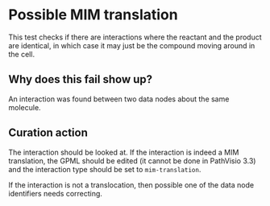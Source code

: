 # Possible MIM translation

This test checks if there are interactions where the reactant and the product are identical,
in which case it may just be the compound moving around in the cell.

## Why does this fail show up?

An interaction was found between two data nodes about the same molecule.

## Curation action

The interaction should be looked at. If the interaction is indeed a MIM translation, the
GPML should be edited (it cannot be done in PathVisio 3.3) and the interaction type should
be set to `mim-translation`.

If the interaction is not a translocation, then possible one of the data node identifiers
needs correcting.
